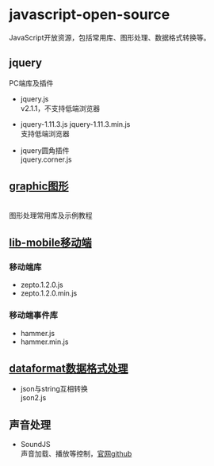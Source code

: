 # javascript-open-source
JavaScript开放资源，包括常用库、图形处理、数据格式转换等。

## jquery
PC端库及插件
- jquery.js
<br>v2.1.1，不支持低端浏览器

- jquery-1.11.3.js jquery-1.11.3.min.js
<br>支持低端浏览器

- jquery圆角插件
<br>jquery.corner.js

## [graphic图形](https://github.com/vee2046/javascript-open-source/tree/master/graphic)
<br>图形处理常用库及示例教程

## [lib-mobile移动端](https://github.com/vee2046/javascript-open-source/tree/master/lib-mobile)
### 移动端库
  - zepto.1.2.0.js
  - zepto.1.2.0.min.js

### 移动端事件库
  - hammer.js
  - hammer.min.js

## [dataformat数据格式处理](https://github.com/vee2046/javascript-open-source/tree/master/dataformat)
- json与string互相转换
<br>json2.js

## 声音处理
- SoundJS
<br>声音加载、播放等控制，[官网](https://createjs.com/soundjs)[github](https://github.com/CreateJS/SoundJS)

